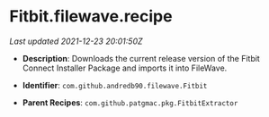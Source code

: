 # Fitbit.filewave.recipe

_Last updated 2021-12-23 20:01:50Z_

- **Description**: Downloads the current release version of the Fitbit Connect Installer Package and imports it into FileWave.

- **Identifier**: `com.github.andredb90.filewave.Fitbit`

- **Parent Recipes**: `com.github.patgmac.pkg.FitbitExtractor`
